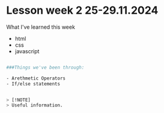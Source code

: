﻿# Lesson week 2 25-29.11.2024

 What I've learned this week

 - html
 - css
 - javascript

```bash

###Things we've been through:

- Arethmetic Operators
- If/else statements


> [!NOTE]
> Useful information.
